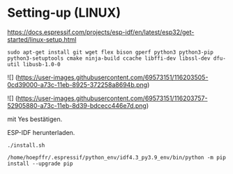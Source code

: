 # Setting-up (LINUX)

<https://docs.espressif.com/projects/esp-idf/en/latest/esp32/get-started/linux-setup.html>

```
sudo apt-get install git wget flex bison gperf python3 python3-pip python3-setuptools cmake ninja-build ccache libffi-dev libssl-dev dfu-util libusb-1.0-0
```

![] (https://user-images.githubusercontent.com/69573151/116203505-0cd39000-a73c-11eb-8925-372258a8694b.png)


![] (https://user-images.githubusercontent.com/69573151/116203757-52905880-a73c-11eb-8d39-bdcecc446e7d.png)

mit Yes bestätigen.

ESP-IDF herunterladen.

```
./install.sh

/home/hoepffr/.espressif/python_env/idf4.3_py3.9_env/bin/python -m pip install --upgrade pip

```